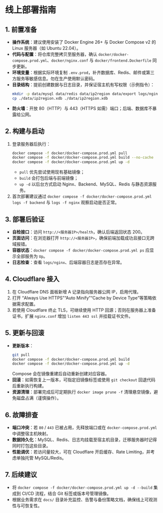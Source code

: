 # 线上部署指南

## 1. 前置准备
- **操作系统**：建议使用安装了 Docker Engine 26+ 与 Docker Compose v2 的 Linux 服务器（如 Ubuntu 22.04）。
- **代码与配置**：将仓库完整拷贝至服务器，确认 `docker/docker-compose.prod.yml`、`docker/nginx.conf` 与 `docker/frontend.Dockerfile` 同步更新。
- **环境变量**：根据实际环境复制 `.env.prod`，补齐数据库、Redis、邮件或第三方服务等敏感信息。勿在生产使用默认密码。
- **目录结构**：提前创建数据与日志目录，并保证宿主机有写权限（示例指令）：
  ```bash
  mkdir -p data/mysql data/redis data/ip2region data/export logs/nginx
  cp ./data/ip2region.xdb ./data/ip2region.xdb
  ```
- **防火墙**：开放 80（HTTP）与 443（HTTPS 如需）端口；后端、数据库不暴露给公网。

## 2. 构建与启动
1. 登录服务器后执行：
   ```bash
   docker compose -f docker/docker-compose.prod.yml pull
   docker compose -f docker/docker-compose.prod.yml build --no-cache
   docker compose -f docker/docker-compose.prod.yml up -d
   ```
   - `pull` 优先尝试使用现有基础镜像；
   - `build` 会打包后端与前端镜像；
   - `up -d` 以后台方式启动 Nginx、Backend、MySQL、Redis 与静态资源服务。
2. 首次部署建议通过 `docker compose -f docker/docker-compose.prod.yml logs -f backend` 与 `logs -f nginx` 观察启动是否正常。

## 3. 部署后验证
- **自检接口**：访问 `http://<服务器IP>/health`，确认后端返回状态 200。
- **页面访问**：在浏览器打开 `http://<服务器IP>`，确保前端加载成功且接口无跨域报错。
- **容器状态**：`docker compose -f docker/docker-compose.prod.yml ps` 应显示全部服务为 `Up`。
- **日志检查**：查看 `logs/nginx`、后端容器日志是否存在异常。

## 4. Cloudflare 接入
1. 在 Cloudflare DNS 面板新增 A 记录指向服务器公网 IP，启用代理。
2. 打开 “Always Use HTTPS”“Auto Minify”“Cache by Device Type”等策略依据需求配置。
3. 若使用 Cloudflare 终止 TLS，可继续使用 HTTP 回源；否则在服务器上准备证书，扩展 `nginx.conf` 增加 `listen 443 ssl` 并挂载证书文件。

## 5. 更新与回滚
- **更新版本**：
  ```bash
  git pull
  docker compose -f docker/docker-compose.prod.yml build
  docker compose -f docker/docker-compose.prod.yml up -d
  ```
  Compose 会在镜像重建后自动重新创建对应容器。
- **回滚**：如需恢复上一版本，可指定旧镜像标签或使用 `git checkout` 回退代码后重新执行构建。
- **资源清理**：部署完成后可定期执行 `docker image prune -f` 清理悬空镜像，避免磁盘占满（谨慎操作）。

## 6. 故障排查
- **端口冲突**：若 `80` / `443` 已被占用，先释放端口或在 `docker-compose.prod.yml` 中调整宿主机映射。
- **数据持久化**：MySQL、Redis、日志均挂载至宿主机目录，迁移服务器时记得同时打包这些目录。
- **性能调优**：若访问量较大，可在 Cloudflare 开启缓存、Rate Limiting，并考虑单独托管 MySQL/Redis。

## 7. 后续建议
- 将 `docker compose -f docker/docker-compose.prod.yml up -d --build` 集成到 CI/CD 流程，结合 Git 标签或版本号管理镜像。
- 根据业务需求在 `docs/` 目录补充监控、告警与备份策略文档，确保线上可观测性与可恢复性。
